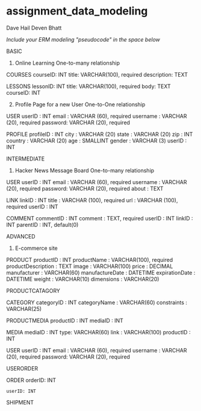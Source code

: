 # assignment_data_modeling
Dave Hail
Deven Bhatt

*Include your ERM modeling "pseudocode" in the space below*

BASIC

1. Online Learning
  One-to-many relationship  

  COURSES
    courseID: INT
    title: VARCHAR(100), required
    description: TEXT

  LESSONS
    lessonID: INT
    title: VARCHAR(100), required
    body: TEXT
    courseID: INT

2. Profile Page for a new User
  One-to-One relationship

  USER
    userID : INT
    email : VARCHAR (60), required
    username : VARCHAR (20), required
    password: VARCHAR (20), required

  PROFILE
    profileID : INT
    city : VARCHAR (20)
    state : VARCHAR (20)
    zip : INT
    country : VARCHAR (20)
    age : SMALLINT
    gender : VARCHAR (3)
    userID : INT

INTERMEDIATE

1. Hacker News Message Board
 One-to-many relationship

  USER
    userID : INT
    email : VARCHAR (60), required
    username : VARCHAR (20), required
    password: VARCHAR (20), required
    about : TEXT

  LINK
    linkID : INT
    title : VARCHAR (100), required
    url : VARCHAR (100), required
    userID : INT

  COMMENT
    commentID : INT
    comment : TEXT, required
    userID : INT
    linkID : INT
    parentID : INT, default(0)

ADVANCED

1. E-commerce site

  PRODUCT
    productID : INT
    productName : VARCHAR(100), required
    productDescription : TEXT
    image : VARCHAR(100)
    price : DECIMAL
    manufacturer : VARCHAR(60)
    manufactureDate : DATETIME
    expirationDate : DATETIME
    weight : VARCHAR(10)
    dimensions : VARCHAR(20)

  PRODUCTCATAGORY

  CATEGORY
    categoryID : INT
    categoryName : VARCHAR(60)
    constraints : VARCHAR(25)

  PRODUCTMEDIA
    productID : INT
    mediaID : INT

  MEDIA
    mediaID : INT
    type: VARCHAR(60)
    link : VARCHAR(100)
    productID : INT

  USER
    userID : INT
    email : VARCHAR (60), required
    username : VARCHAR (20), required
    password: VARCHAR (20), required

  USERORDER

  ORDER
    orderID: INT

    userID: INT

  SHIPMENT










